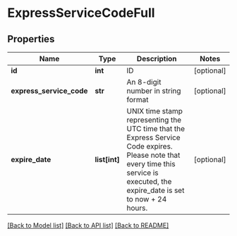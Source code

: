 # ExpressServiceCodeFull

## Properties
Name | Type | Description | Notes
------------ | ------------- | ------------- | -------------
**id** | **int** | ID | [optional] 
**express_service_code** | **str** | An 8-digit number in string format | [optional] 
**expire_date** | **list[int]** | UNIX time stamp representing the UTC time that the Express Service Code expires. Please note that every time this service is executed, the expire_date is set to now + 24 hours. | [optional] 

[[Back to Model list]](../README.md#documentation-for-models) [[Back to API list]](../README.md#documentation-for-api-endpoints) [[Back to README]](../README.md)


